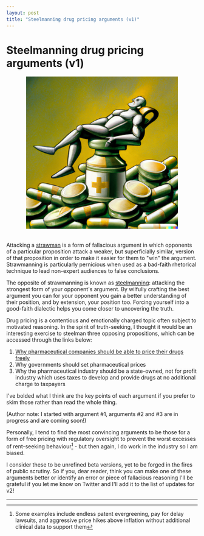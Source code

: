 ```yaml
---
layout: post
title: "Steelmanning drug pricing arguments (v1)"
---
```


# Steelmanning drug pricing arguments (v1)

<center><img src="/assets/Steelman.png" alt="Prompt: 'A man made of steel sits atop a pile of money, gold and pharmaceutical products. Surrealist Art Nouveau, illustration.' Artwork produced by DALL-E 2" width="400"/></center>
<br>

Attacking a [strawman](https://en.wikipedia.org/wiki/Straw_man) is a form of fallacious argument in which opponents of a particular proposition attack a weaker, but superficially similar, version of that proposition in order to make it easier for them to "win" the argument. Strawmanning is particularly pernicious when used as a bad-faith rhetorical technique to lead non-expert audiences to false conclusions.

The opposite of strawmanning is known as [steelmanning](https://themindcollection.com/steelmanning-how-to-discover-the-truth-by-helping-your-opponent/?utm_source=pocket_mylist): attacking the strongest form of your opponent's argument. By wilfully crafting the best argument you can for your opponent you gain a better understanding of their position, and by extension, your position too. Forcing yourself into a good-faith dialectic helps you come closer to uncovering the truth.

Drug pricing is a contentious and emotionally charged topic often subject to motivated reasoning. In the spirit of truth-seeking, I thought it would be an interesting exercise to steelman three opposing propositions, which can be accessed through the links below:
1. [Why pharmaceutical companies should be able to price their drugs freely](https://atelfo.github.io/2022/08/14/why-pharmaceutical-companies-should-be-able-to-price-their-drugs-freely.html)
2. Why governments should set pharmaceutical prices
3. Why the pharmaceutical industry should be a state-owned, not for profit industry which uses taxes to develop and provide drugs at no additional charge to taxpayers

I've bolded what I think are the key points of each argument if you prefer to skim those rather than read the whole thing. 

(Author note: I started with argument #1, arguments #2 and #3 are in progress and are coming soon!)

Personally, I tend to find the most convincing arguments to be those for a form of free pricing with regulatory oversight to prevent the worst excesses of rent-seeking behaviour[^1] - but then again, I do work in the industry so I am biased. 

I consider these to be unrefined beta versions, yet to be forged in the fires of public scrutiny. So if you, dear reader, think you can make one of these arguments better or identify an error or piece of fallacious reasoning I'll be grateful if you let me know on Twitter and I'll add it to the list of updates for v2!

___


[^1]: Some examples include endless patent evergreening, pay for delay lawsuits, and aggressive price hikes above inflation without additional clinical data to support them